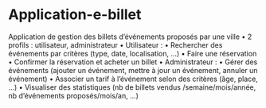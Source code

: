 # Application-e-billet

Application de gestion des billets d’événements proposés par une ville
• 2 profils : utilisateur, administrateur
• Utilisateur :
• Rechercher des événements par critères (type, date, localisation,
...)
• Faire une réservation
• Confirmer la réservation et acheter un billet
• Administrateur :
• Gérer des événements (ajouter un événement, mettre à jour un
événement, annuler un événement)
• Associer un tarif à l’événement selon des critères (âge, place, ...)
• Visualiser des statistiques (nb de billets vendus
/semaine/mois/année, nb d’événements proposés/mois/an, ...)
